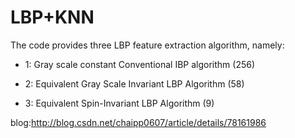 # LBP+KNN
The code provides three LBP feature extraction algorithm, namely:

* 1: Gray scale constant Conventional IBP algorithm (256)

* 2: Equivalent Gray Scale Invariant LBP Algorithm (58)

* 3: Equivalent Spin-Invariant LBP Algorithm (9)

blog:http://blog.csdn.net/chaipp0607/article/details/78161986


